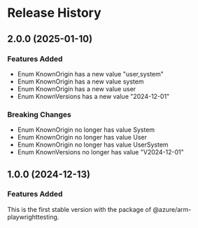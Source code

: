 # Release History
    
## 2.0.0 (2025-01-10)
    
### Features Added

  - Enum KnownOrigin has a new value "user,system"
  - Enum KnownOrigin has a new value system
  - Enum KnownOrigin has a new value user
  - Enum KnownVersions has a new value "2024-12-01"

### Breaking Changes

  - Enum KnownOrigin no longer has value System
  - Enum KnownOrigin no longer has value User
  - Enum KnownOrigin no longer has value UserSystem
  - Enum KnownVersions no longer has value "V2024-12-01"
    
    
## 1.0.0 (2024-12-13)

### Features Added

This is the first stable version with the package of @azure/arm-playwrighttesting.

